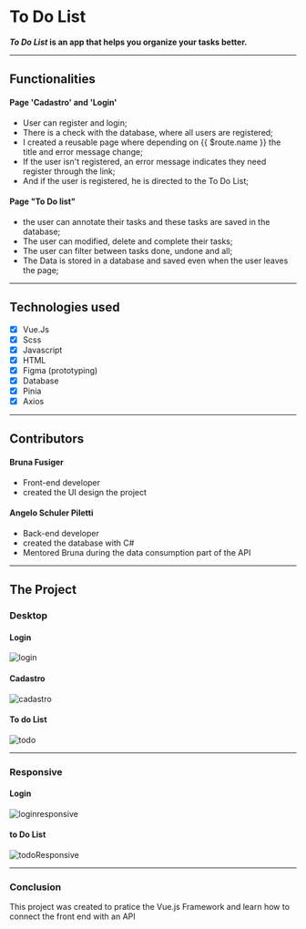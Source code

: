 # To Do List
**_To Do List_ is an app that helps you organize your tasks better.**

----

## Functionalities

#### Page 'Cadastro' and 'Login'
- User can register and login;
- There is a check with the database, where all users are registered;
- I created a reusable page where depending on {{ $route.name }} the title and error message change;
- If the user isn't registered, an error message indicates they need register through the link;
- And if the user is registered, he is directed to the To Do List;


#### Page "To Do list"
- the user can annotate their tasks and these tasks are saved in the database;
- The user can modified, delete and complete their tasks;
- The user can filter between tasks done, undone and all;
- The Data is stored in a database and saved even when the user leaves the page;

----

## Technologies used
- [x] Vue.Js
- [x] Scss
- [x] Javascript
- [x] HTML
- [x] Figma (prototyping)
- [x] Database
- [x] Pinia
- [x] Axios

----

## Contributors

#### Bruna Fusiger
- Front-end developer
- created the UI design the project

#### Angelo Schuler Piletti
- Back-end developer 
- created the database with C#
- Mentored Bruna during the data consumption part of the API

----
## The Project

### Desktop

#### Login
![login](https://user-images.githubusercontent.com/90523641/185755578-76441d41-ca39-4498-8aba-678e7f5d1686.png)

#### Cadastro
![cadastro](https://user-images.githubusercontent.com/90523641/185755584-925d9119-ca87-4e9f-9902-7aeee8e6dd5b.png)

#### To do List
![todo](https://user-images.githubusercontent.com/90523641/185755593-22e1ea87-7e27-41b1-a764-93d35705578a.png)

----

### Responsive

#### Login
![loginresponsive](https://user-images.githubusercontent.com/90523641/185755622-b3716dcf-d7d8-487a-8565-e2e6732ba9a7.png)

#### to Do List
![todoResponsive](https://user-images.githubusercontent.com/90523641/185755627-6b785e28-5291-419c-8f36-697e8bd7e75e.png)


----

### Conclusion

This project was created to pratice the Vue.js Framework and learn how to connect the front end with an API 





